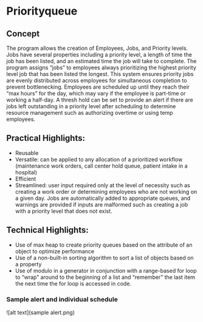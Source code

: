 # Priorityqueue
## Concept
The program allows the creation of Employees, Jobs, and Priority levels. Jobs have several properties including a priority level, a length of time the job has been listed, and an estimated time the job will take to complete. The program assigns “jobs” to employees always prioritizing the highest priority level job that has been listed the longest. This system ensures priority jobs are evenly distributed across employees for simultaneous completion to prevent bottlenecking. Employees are scheduled up until they reach their “max hours” for the day, which may vary if the employee is part-time or working a half-day. A thresh hold can be set to provide an alert if there are jobs left outstanding in a priority level after scheduling to determine resource management such as authorizing overtime or using temp employees. 

## Practical Highlights:
- Reusable
- Versatile: can be applied to any allocation of a prioritized workflow (maintenance work orders, call center hold queue, patient intake in a hospital)
- Efficient
- Streamlined: user input required only at the level of necessity such as creating a work order or determining employees who are not working on a given day. Jobs are automatically added to appropriate queues, and warnings are provided if inputs are malformed such as creating a job with a priority level that does not exist.

## Technical Highlights:
- Use of max heap to create priority queues based on the attribute of an object to optimize performance
- Use of a non-built-in sorting algorithm to sort a list of objects based on a property
- Use of modulo in a  generator in conjunction with a range-based for loop to “wrap” around to the beginning of a list and “remember” the last item the next time the for loop is accessed in code.

### Sample alert and individual schedule 
![alt text](sample alert.png)
